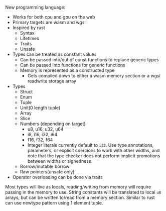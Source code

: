 New programming language:

* Works for both cpu and gpu on the web
* Primary targets are wasm and wgsl
* Inspired by rust
    * Syntax
    * Lifetimes
    * Traits
    * Unsafe
* Types can be treated as constant values
    * Can be passed into/out of const functions to replace generic types
    * Can be passed into functions for generic functions
    * Memory is represented as a constructed type
        * Gets compiled down to either a wasm memory section or a wgsl readwrite storage array
* Types
    * Struct
    * Enum
    * Tuple
    * Unit(0 length tuple)
    * Array
    * Slice
    * Numbers (depending on target)
        * u8, u16, u32, u64
        * i8, i16, i32, i64
        * f16, f32, f64
        * Integer literals currently default to `i32`. Use type annotations, parameters, or explicit coercions to work with other widths, and note that the type checker does not perform implicit promotions between widths or signedness.
    * Borrow/mutable borrow
    * Raw pointers(unsafe only)
* Operator overloading can be done via traits

Most types will live as locals, reading/writing from memory will require passing in the memory to use.
String constants will be translated to local `u8` arrays, but can be written to/read from a memory section.
Similar to rust can use newtype pattern using 1 element tuple.
